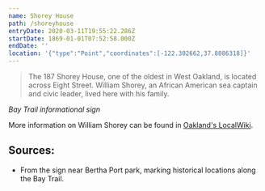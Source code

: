 ```yaml
---
name: Shorey House
path: /shoreyhouse
entryDate: 2020-03-11T19:55:22.286Z
startDate: 1869-01-01T07:52:58.000Z
endDate: ''
location: '{"type":"Point","coordinates":[-122.302662,37.8086318]}'
---
```


  > The 187 Shorey House, one of the oldest in West Oakland, is located across
  Eight Street. William Shorey, an African American sea captain and civic
  leader, lived here with his family.


  *Bay Trail informational sign*


  More information on William Shorey can be found in [Oakland's
  LocalWiki](https://localwiki.org/oakland/William_Shorey).

## Sources:
  * From the sign near Bertha Port park, marking historical locations along the
  Bay Trail.

